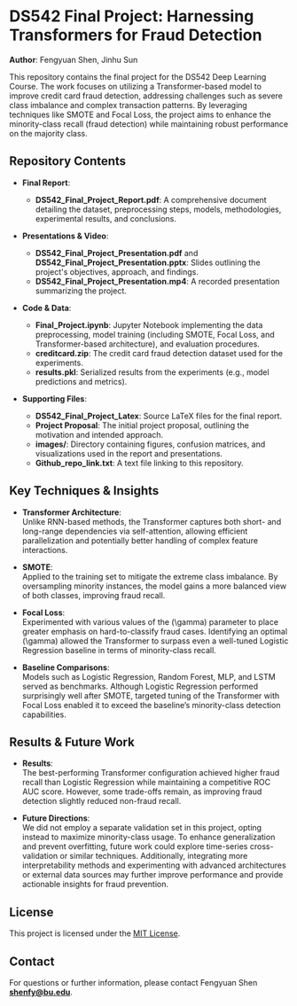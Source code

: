 # DS542 Final Project: Harnessing Transformers for Fraud Detection

**Author**: Fengyuan Shen, Jinhu Sun

This repository contains the final project for the DS542 Deep Learning Course. The work focuses on utilizing a Transformer-based model to improve credit card fraud detection, addressing challenges such as severe class imbalance and complex transaction patterns. By leveraging techniques like SMOTE and Focal Loss, the project aims to enhance the minority-class recall (fraud detection) while maintaining robust performance on the majority class.

## Repository Contents

- **Final Report**:  
  - **DS542_Final_Project_Report.pdf**: A comprehensive document detailing the dataset, preprocessing steps, models, methodologies, experimental results, and conclusions.
  
- **Presentations & Video**:  
  - **DS542_Final_Project_Presentation.pdf** and **DS542_Final_Project_Presentation.pptx**: Slides outlining the project's objectives, approach, and findings.  
  - **DS542_Final_Project_Presentation.mp4**: A recorded presentation summarizing the project.

- **Code & Data**:  
  - **Final_Project.ipynb**: Jupyter Notebook implementing the data preprocessing, model training (including SMOTE, Focal Loss, and Transformer-based architecture), and evaluation procedures.  
  - **creditcard.zip**: The credit card fraud detection dataset used for the experiments.  
  - **results.pkl**: Serialized results from the experiments (e.g., model predictions and metrics).

- **Supporting Files**:  
  - **DS542_Final_Project_Latex**: Source LaTeX files for the final report. 
  - **Project Proposal**: The initial project proposal, outlining the motivation and intended approach. 
  - **images/**: Directory containing figures, confusion matrices, and visualizations used in the report and presentations. 
  - **Github_repo_link.txt**: A text file linking to this repository. 

## Key Techniques & Insights

- **Transformer Architecture**:  
  Unlike RNN-based methods, the Transformer captures both short- and long-range dependencies via self-attention, allowing efficient parallelization and potentially better handling of complex feature interactions.

- **SMOTE**:  
  Applied to the training set to mitigate the extreme class imbalance. By oversampling minority instances, the model gains a more balanced view of both classes, improving fraud recall.

- **Focal Loss**:  
  Experimented with various values of the \(\gamma\) parameter to place greater emphasis on hard-to-classify fraud cases. Identifying an optimal \(\gamma\) allowed the Transformer to surpass even a well-tuned Logistic Regression baseline in terms of minority-class recall.

- **Baseline Comparisons**:  
  Models such as Logistic Regression, Random Forest, MLP, and LSTM served as benchmarks. Although Logistic Regression performed surprisingly well after SMOTE, targeted tuning of the Transformer with Focal Loss enabled it to exceed the baseline’s minority-class detection capabilities.

## Results & Future Work

- **Results**:  
  The best-performing Transformer configuration achieved higher fraud recall than Logistic Regression while maintaining a competitive ROC AUC score. However, some trade-offs remain, as improving fraud detection slightly reduced non-fraud recall.

- **Future Directions**:  
  We did not employ a separate validation set in this project, opting instead to maximize minority-class usage. To enhance generalization and prevent overfitting, future work could explore time-series cross-validation or similar techniques. Additionally, integrating more interpretability methods and experimenting with advanced architectures or external data sources may further improve performance and provide actionable insights for fraud prevention.

## License

This project is licensed under the [MIT License](LICENSE).

## Contact

For questions or further information, please contact Fengyuan Shen **[shenfy@bu.edu](mailto:shenfy@bu.edu)**.
